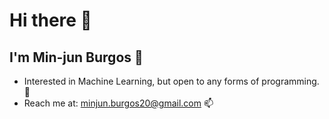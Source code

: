 # Hi there 👋

## I'm Min-jun Burgos 🙂
- Interested in Machine Learning, but open to any forms of programming. 🤔
- Reach me at: minjun.burgos20@gmail.com 📫


<!--
**LiquidPunk/LiquidPunk** is a ✨ _special_ ✨ repository because its `README.md` (this file) appears on your GitHub profile.

Here are some ideas to get you started:

- 🔭 I’m currently working on ...
- 🌱 I’m currently learning ...
- 👯 I’m looking to collaborate on ...
- 🤔 I’m looking for help with ...
- 💬 Ask me about ...
- 📫 How to reach me: ...
- 😄 Pronouns: ...
- ⚡ Fun fact: ...
-->
